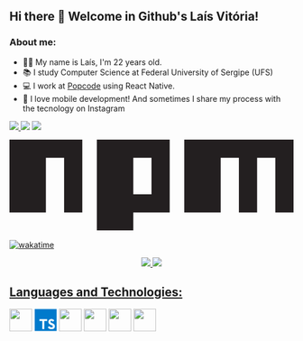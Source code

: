 ## Hi there 👋 Welcome in Github's Laís Vitória!

### About me:
- 🙋🏻‍ My name is Laís, I'm 22 years old.
- 📚 I study Computer Science at Federal University of Sergipe (UFS)
- 💻 I work at [Popcode](https://github.com/PopcodeMobile) using React Native.
- 📲 I love mobile development! And sometimes I share my process with the tecnology on Instagram

<a href ="https://www.linkedin.com/in/developerlais/" title="LinkedIn"><img  src="https://img.shields.io/badge/LinkedIn-0077B5?style=for-the-badge&logo=linkedin&logoColor=white">
</a> <a href = "https://www.instagram.com/_laisvitoria__/" title="Instagram"><img  src="https://img.shields.io/badge/Instagram-E4405F?style=for-the-badge&logo=instagram&logoColor=white"></a>
</a> <a href = "https://www.npmjs.com/~laisvitoria" title="Meu perfil no NPM"><img  height="30" src="https://img.shields.io/badge/-NPM%20-red"></a>
<div class="af43375d mt3 db mr4-ns pb3 pb0-ns flex-auto 2-ns ph3 ph0-ns"><a href="/" aria-label="Homepage"><svg viewBox="0 0 780 250"><path fill="#231F20" d="M240,250h100v-50h100V0H240V250z M340,50h50v100h-50V50z M480,0v200h100V50h50v150h50V50h50v150h50V0H480z M0,200h100V50h50v150h50V0H0V200z"></path></svg></a></div>
 
[![wakatime](https://wakatime.com/badge/user/dccb3364-4e2f-4bea-83bc-d4144756f391.svg)](https://wakatime.com/@dccb3364-4e2f-4bea-83bc-d4144756f391)
 
  <div align="center">
  <a href="https://github.com/laisvitoria">
  <img height="180em" src="https://github-readme-stats.vercel.app/api?username=laisvitoria&show_icons=true&theme=dracula&include_all_commits=true&count_private=true"/>
  <img height="180em" src="https://github-readme-stats.vercel.app/api/top-langs/?username=laisvitoria&layout=compact&langs_count=7&theme=dracula"/>
</div>
 
  ## Languages and Technologies:
  <div>
  <a href="https://reactnative.dev/" title="React"><img src="https://icongr.am/devicon/react-original.svg?size=128&color=currentColor" width = "40" height="40"/></a>
  <a href="https://www.typescriptlang.org/" title="Typescript"><img alt="TS" height="40" width="40" src="https://raw.githubusercontent.com/devicons/devicon/master/icons/typescript/typescript-plain.svg"></a>
  <a href="https://developer.mozilla.org/pt-BR/docs/Web/JavaScript" title="JavaScript"><img src="https://icongr.am/devicon/javascript-original.svg?size=128&color=currentColor" width="40" height="40"/></a> 
  <a href="https://redux.js.org/" title="Redux"><img src="https://cdn.jsdelivr.net/gh/devicons/devicon/icons/redux/redux-original.svg" width="40" height="40"/></a> <a href = "https://developer.mozilla.org/en-US/docs/Web/Guide/HTML/HTML5" title="HTML"><img src="https://icongr.am/devicon/html5-original.svg?size=128&color=currentColor" width="40" height="40"/></a>
  <a href="https://developer.mozilla.org/en-US/docs/Web/CSS" title="CSS"><img src="https://icongr.am/devicon/css3-original.svg?size=128&color=currentColor" width="40" height="40"/></a>
  </div>
  

<!--
**laisvitoria/laisvitoria** is a ✨ _special_ ✨ repository because its `README.md` (this file) appears on your GitHub profile.

 ![Snake animation](https://github.com/laisvitoria/laisvitoria/blob/output/github-contribution-grid-snake.svg)
Here are some ideas to get you started:

- 🔭 I’m currently working on ...
- 🌱 I’m currently learning ...
- 👯 I’m looking to collaborate on ...
- 🤔 I’m looking for help with ...
- 💬 Ask me about ...
- 📫 How to reach me: ...
- 😄 Pronouns: ...
- ⚡ Fun fact: ...
-->
